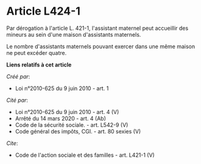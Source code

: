 # Article L424-1

Par dérogation à l'article L. 421-1, l'assistant maternel peut accueillir des mineurs au sein d'une maison d'assistants
maternels. 

Le nombre d'assistants maternels pouvant exercer dans une même maison ne peut excéder quatre.

**Liens relatifs à cet article**

_Créé par_:

  - Loi n°2010-625 du 9 juin 2010 - art. 1

_Cité par_:

  - Loi n°2010-625 du 9 juin 2010 - art. 4 (V)
  - Arrêté du 14 mars 2020 - art. 4 (Ab)
  - Code de la sécurité sociale. - art. L542-9 (V)
  - Code général des impôts, CGI. - art. 80 sexies (V)

_Cite_:

  - Code de l'action sociale et des familles - art. L421-1 (V)
